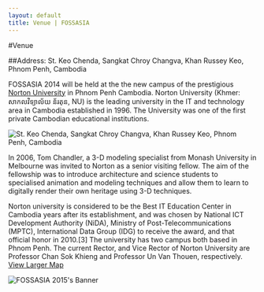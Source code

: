 ```yaml
---
layout: default
title: Venue | FOSSASIA
---
```


#Venue

##Address: St. Keo Chenda, Sangkat Chroy Changva, Khan Russey Keo, Phnom Penh, Cambodia

FOSSASIA 2014 will be held at the the new campus of the prestigious [Norton University](http://norton-u.com/en/) in Phnom Penh Cambodia. Norton University (Khmer: សាកលវិទ្យាល័យ ន័រតុន, NU) is the leading university in the IT and technology area in Cambodia established in 1996. The University was one of the first private Cambodian educational institutions.

![St. Keo Chenda, Sangkat Chroy Changva, Khan Russey Keo, Phnom Penh, Cambodia](images/keochenda.jpg "St. Keo Chenda, Sangkat Chroy Changva, Khan Russey Keo, Phnom Penh, Cambodia")

In 2006, Tom Chandler, a 3-D modeling specialist from Monash University in Melbourne was invited to Norton as a senior visiting fellow. The aim of the fellowship was to introduce architecture and science students to specialised animation and modeling techniques and allow them to learn to digitally render their own heritage using 3-D techniques.

Norton university is considered to be the Best IT Education Center in Cambodia years after its establishment, and was chosen by National ICT Development Authority (NiDA), Ministry of Post-Telecommunications (MPTC), International Data Group (IDG) to receive the award, and that official honor in 2010.[3] The university has two campus both based in Phnom Penh. The current Rector, and Vice Rector of Norton University are Professor Chan Sok Khieng and Professor Un Van Thouen, respectively. [View Larger Map](https://www.google.com/maps?t=m&q=Norton+University+(NU)&ie=UTF8&hq&hnear&ll=11.588284,104.929048&spn=0.014,0.019055&iwloc=A&source=embed)

![FOSSASIA 2015's Banner](images/2015banner.jpg "FOSSASIA 2015's Banner")